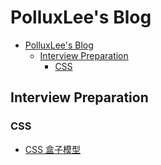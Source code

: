 # PolluxLee's Blog

- [PolluxLee's Blog](#polluxlees-blog)
  - [Interview Preparation](#interview-preparation)
    - [CSS](#css)

## Interview Preparation

### CSS

- [CSS 盒子模型](https://github.com/PolluxLee/blog/issues/20)